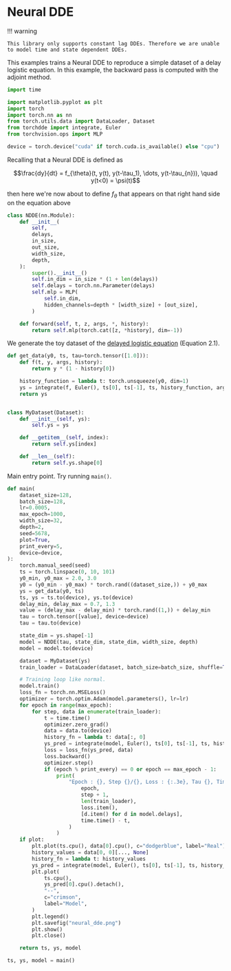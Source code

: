 # Neural DDE

!!! warning

    This library only supports constant lag DDEs. Therefore we are unable to model time and state dependent DDEs.

This examples trains a Neural DDE to reproduce a simple dataset of a delay logistic equation. In this example, the backward pass is computed with the adjoint method.

```python
import time

import matplotlib.pyplot as plt
import torch
import torch.nn as nn
from torch.utils.data import DataLoader, Dataset
from torchdde import integrate, Euler
from torchvision.ops import MLP

device = torch.device("cuda" if torch.cuda.is_available() else "cpu")
```

Recalling that a Neural DDE is defined as

$$\frac{dy}{dt} = f_{\theta}(t, y(t), y(t-\tau_1), \dots, y(t-\tau_{n})), \quad y(t<0) = \psi(t)$$

then here we're now about to define $f_{\theta}$ that appears on that right hand side on the equation above

```python
class NDDE(nn.Module):
    def __init__(
        self,
        delays,
        in_size,
        out_size,
        width_size,
        depth,
    ):
        super().__init__()
        self.in_dim = in_size * (1 + len(delays))
        self.delays = torch.nn.Parameter(delays)
        self.mlp = MLP(
            self.in_dim,
            hidden_channels=depth * [width_size] + [out_size],
        )

    def forward(self, t, z, args, *, history):
        return self.mlp(torch.cat([z, *history], dim=-1))
```

We generate the toy dataset of the [delayed logistic equation](https://www.math.miami.edu/~ruan/MyPapers/Ruan-nato.pdf) (Equation 2.1).

```python
def get_data(y0, ts, tau=torch.tensor([1.0])):
    def f(t, y, args, history):
        return y * (1 - history[0])

    history_function = lambda t: torch.unsqueeze(y0, dim=1)
    ys = integrate(f, Euler(), ts[0], ts[-1], ts, history_function, args=None, dt0=ts[1]-ts[0], delays=tau)
    return ys


class MyDataset(Dataset):
    def __init__(self, ys):
        self.ys = ys

    def __getitem__(self, index):
        return self.ys[index]

    def __len__(self):
        return self.ys.shape[0]

```

Main entry point. Try running `main()`.

```python
def main(
    dataset_size=128,
    batch_size=128,
    lr=0.0005,
    max_epoch=1000,
    width_size=32,
    depth=2,
    seed=5678,
    plot=True,
    print_every=5,
    device=device,
):
    torch.manual_seed(seed)
    ts = torch.linspace(0, 10, 101)
    y0_min, y0_max = 2.0, 3.0
    y0 = (y0_min - y0_max) * torch.rand((dataset_size,)) + y0_max
    ys = get_data(y0, ts)
    ts, ys = ts.to(device), ys.to(device)
    delay_min, delay_max = 0.7, 1.3
    value = (delay_max - delay_min) * torch.rand((1,)) + delay_min
    tau = torch.tensor([value], device=device)
    tau = tau.to(device)

    state_dim = ys.shape[-1]
    model = NDDE(tau, state_dim, state_dim, width_size, depth)
    model = model.to(device)

    dataset = MyDataset(ys)
    train_loader = DataLoader(dataset, batch_size=batch_size, shuffle=True)

    # Training loop like normal.
    model.train()
    loss_fn = torch.nn.MSELoss()
    optimizer = torch.optim.Adam(model.parameters(), lr=lr)
    for epoch in range(max_epoch):
        for step, data in enumerate(train_loader):
            t = time.time()
            optimizer.zero_grad()
            data = data.to(device)
            history_fn = lambda t: data[:, 0]
            ys_pred = integrate(model, Euler(), ts[0], ts[-1], ts, history_fn, args=None, dt0=ts[1]-ts[0], delays=tau)
            loss = loss_fn(ys_pred, data)
            loss.backward()
            optimizer.step()
            if (epoch % print_every) == 0 or epoch == max_epoch - 1:
                print(
                    "Epoch : {}, Step {}/{}, Loss : {:.3e}, Tau {}, Time {}".format(
                        epoch,
                        step + 1,
                        len(train_loader),
                        loss.item(),
                        [d.item() for d in model.delays],
                        time.time() - t,
                    )
                )
    if plot:
        plt.plot(ts.cpu(), data[0].cpu(), c="dodgerblue", label="Real")
        history_values = data[0, 0][..., None]
        history_fn = lambda t: history_values
        ys_pred = integrate(model, Euler(), ts[0], ts[-1], ts, history_fn, args=None, dt0=ts[1]-ts[0], delays=tau)
        plt.plot(
            ts.cpu(),
            ys_pred[0].cpu().detach(),
            "--",
            c="crimson",
            label="Model",
        )
        plt.legend()
        plt.savefig("neural_dde.png")
        plt.show()
        plt.close()

    return ts, ys, model

ts, ys, model = main()
```
